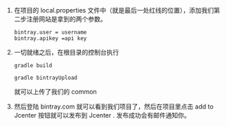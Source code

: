 1. 在项目的 local.properties 文件中（就是最后一处红线的位置），添加我们第二步注册网站是拿到的两个参数。
    
    ```    
    bintray.user = username
    bintray.apikey =api key
    ```
2. 一切就绪之后，在根目录的控制台执行

    `gradle build`

    `gradle bintrayUpload`

    就可以上传了我们的 common

3. 然后登陆 bintray.com 就可以看到我们项目了，然后在项目里点击 add to Jcenter 按钮就可以发布到 Jcenter . 发布成功会有邮件通知你。